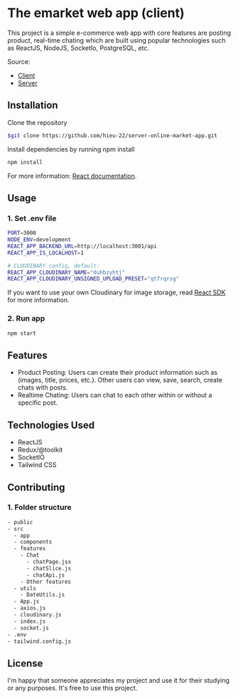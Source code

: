 # The emarket web app (client)

This project is a simple e-commerce web app with core features are posting product, real-time chating which are built using popular technologies such as ReactJS, NodeJS, SocketIo, PostgreSQL, etc.

Source:
- [Client](https://github.com/hieu-22/client-online-market-app.git)
- [Server](https://github.com/hieu-22/server-online-market-app.git)

## Installation
Clone the repository
```sh
$git clone https://github.com/hieu-22/server-online-market-app.git
```
Install dependencies by running npm install
```sh
npm install
```
For more information: [React documentation](https://reactjs.org/).
## Usage
### 1. Set .env file
```sh
PORT=3000
NODE_ENV=development
REACT_APP_BACKEND_URL=http://localhost:3001/api
REACT_APP_IS_LOCALHOST=1

# CLOUDINARY config, default: 
REACT_APP_CLOUDINARY_NAME="duhbzyhtj" 
REACT_APP_CLOUDINARY_UNSIGNED_UPLOAD_PRESET="qtfrqrsg"
```
If you want to use your own Cloudinary for image storage, read [React SDK](https://cloudinary.com/documentation/react_integration) for more information.
### 2. Run app
```sh
npm start
```
## Features
- Product Posting: Users can create their product information such as (images, title, prices, etc.). Other users can view, save, search, create chats with posts.
- Realtime Chating: Users can chat to each other within or without a specific post.

## Technologies Used
- ReactJS
- Redux/@toolkit
- SocketIO
- Tailwind CSS

## Contributing
### 1. Folder structure
```sh
- public
- src
  - app
  - components
  - features
    - Chat
      - chatPage.jsx
      - chatSlice.js
      - chatApi.js
    - Other features
  - utils
    - DateUtils.js
  - App.js
  - axios.js
  - cloudinary.js
  - index.js
  - socket.js
- .env
- tailwind.config.js
```
## License
I'm happy that someone appreciates my project and use it for their studying or any purposes. It's free to use this project.

